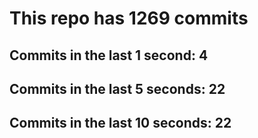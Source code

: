 # This repo has 1269 commits

## Commits in the last 1 second: 4
## Commits in the last 5 seconds: 22
## Commits in the last 10 seconds: 22
